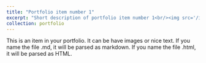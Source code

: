 ```yaml
---
title: "Portfolio item number 1"
excerpt: "Short description of portfolio item number 1<br/><img src='/images/landwise_nfm-border-500x143.png'>"
collection: portfolio
---
```


This is an item in your portfolio. It can be have images or nice text. If you name the file .md, it will be parsed as markdown. If you name the file .html, it will be parsed as HTML. 
